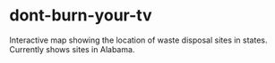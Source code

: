 # dont-burn-your-tv
Interactive map showing the location of waste disposal sites in states. Currently shows sites in Alabama.
